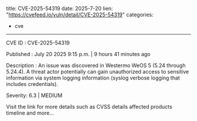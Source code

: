  
title: CVE-2025-54319
date: 2025-7-20
lien: "https://cvefeed.io/vuln/detail/CVE-2025-54319"
categories:
  - cve
---

CVE ID : CVE-2025-54319

Published :  July 20
2025
9:15 p.m. | 9 hours
41 minutes ago

Description : An issue was discovered in Westermo WeOS 5 (5.24 through 5.24.4). A threat actor potentially can gain unauthorized access to sensitive information via system logging information (syslog verbose logging that includes credentials).

Severity: 6.3 | MEDIUM

Visit the link for more details
such as CVSS details
affected products
timeline
and more...
